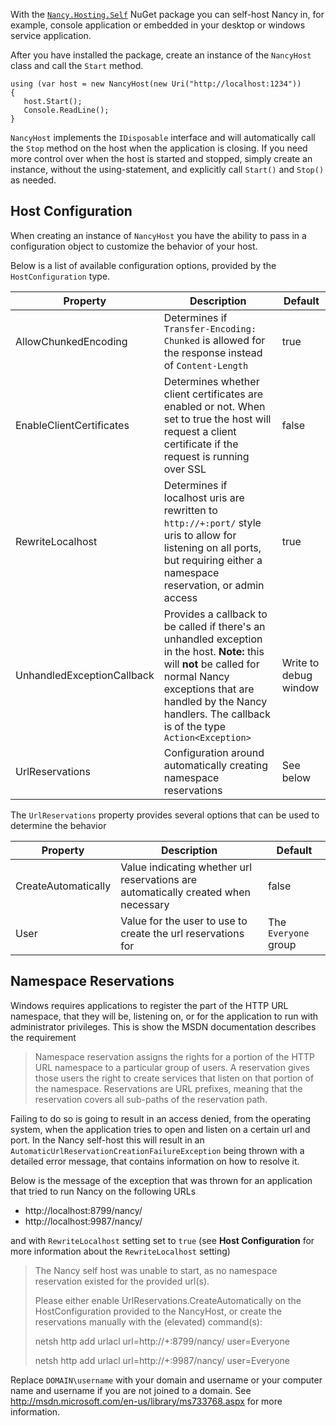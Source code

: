With the [`Nancy.Hosting.Self`](https://nuget.org/packages/Nancy.Hosting.Self) NuGet package you can self-host Nancy in, for example, console application or embedded in your desktop or windows service application.

After you have installed the package, create an instance of the `NancyHost` class and call the `Start` method.

    using (var host = new NancyHost(new Uri("http://localhost:1234"))
    {
       host.Start();
       Console.ReadLine();
    }

`NancyHost` implements the `IDisposable` interface and will automatically call the `Stop` method on the host when the application is closing. If you need more control over when the host is started and stopped, simply create an instance, without the using-statement, and explicitly call `Start()` and `Stop()` as needed.

## Host Configuration

When creating an instance of `NancyHost` you have the ability to pass in a configuration object to customize the behavior of your host. 

Below is a list of available configuration options, provided by the `HostConfiguration` type.

Property|Description|Default
--------|-----------|-------
AllowChunkedEncoding|Determines if `Transfer-Encoding: Chunked` is allowed for the response instead of `Content-Length`|true
EnableClientCertificates|Determines whether client certificates are enabled or not. When set to true the host will request a client certificate if the request is running over SSL|false
RewriteLocalhost|Determines if localhost uris are  rewritten to `http://+:port/` style uris to allow for listening on all ports, but requiring either a namespace reservation, or admin access|true
UnhandledExceptionCallback|Provides a callback to be called if there's an unhandled exception in the host. __Note:__ this will __not__ be called for normal Nancy exceptions that are handled by the Nancy handlers. The callback is of the type `Action<Exception>`|Write to debug window
UrlReservations|Configuration around automatically creating namespace reservations|See below

The `UrlReservations` property provides several options that can be used to determine the behavior

Property|Description|Default
--------|-----------|-------
CreateAutomatically|Value indicating whether url reservations are automatically created when necessary|false
User|Value for the user to use to create the url reservations for|The `Everyone` group

## Namespace Reservations

Windows requires applications to register the part of the HTTP URL namespace, that they will be, listening on, or for the application to run with administrator privileges. This is show the MSDN documentation describes the requirement

> Namespace reservation assigns the rights for a portion of the HTTP URL namespace to a particular group of users. A reservation gives those users the right to create services that listen on that portion of the namespace. Reservations are URL prefixes, meaning that the reservation covers all sub-paths of the reservation path.

Failing to do so is going to result in an access denied, from the operating system, when the application tries to open and listen on a certain url and port. In the Nancy self-host this will result in an `AutomaticUrlReservationCreationFailureException` being thrown with a detailed error message, that contains information on how to resolve it.

Below is the message of the exception that was thrown for an application that tried to run Nancy on the following URLs

- http://localhost:8799/nancy/
- http://localhost:9987/nancy/

and with `RewriteLocalhost` setting set to `true` (see __Host Configuration__ for more information about the 
`RewriteLocalhost` setting)

> The Nancy self host was unable to start, as no namespace reservation existed for the provided url(s).
>
> Please either enable UrlReservations.CreateAutomatically on the HostConfiguration provided to 
> the NancyHost, or create the reservations manually with the (elevated) command(s):
>
> netsh http add urlacl url=http://+:8799/nancy/ user=Everyone
>
> netsh http add urlacl url=http://+:9987/nancy/ user=Everyone

Replace `DOMAIN\username` with your domain and username or your computer name and username if you are not joined to a domain. See <http://msdn.microsoft.com/en-us/library/ms733768.aspx> for more information.